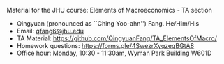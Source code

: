 Material for the JHU course: Elements of Macroeconomics - TA section

- Qingyuan (pronounced as ``Ching Yoo-ahn'') Fang. He/Him/His
- Email: qfang6@jhu.edu
- TA Material: https://github.com/QingyuanFang/TA_ElementsOfMacro/
- Homework questions: https://forms.gle/4SwezrXyqzeqBGtA8
- Office hour: Monday, 10:30 - 11:30am, Wyman Park Building W601D
